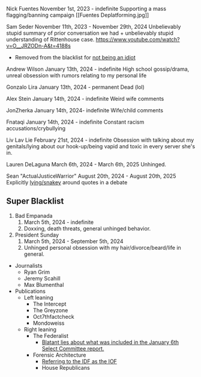 Nick Fuentes
November 1st, 2023 - indefinite
Supporting a mass flagging/banning campaign
[[Fuentes Deplatforming.jpg]]

Sam Seder
November 11th, 2023 - November 29th, 2024
Unbelievably stupid summary of prior conversation we had + unbelievably stupid understanding of Rittenhouse case.
https://www.youtube.com/watch?v=O__JRZODn-A&t=4188s
- Removed from the blacklist for [not being an idiot](https://www.reddit.com/r/Destiny/comments/1h29p14/sam_seder_asks_tim_pool_about_the_money_he/)

Andrew Wilson
January 13th, 2024 - indefinite
High school gossip/drama, unreal obsession with rumors relating to my personal life

Gonzalo Lira
January 13th, 2024 - permanent
Dead (lol)

Alex Stein
January 14th, 2024 - indefinite
Weird wife comments

JonZherka
January 14th, 2024- indefinite
Wife/child comments

Fnataqi
January 14th, 2024 - indefinite
Constant racism accusations/crybullying

Liv Lav Lie
February 21st, 2024 - indefinite
Obsession with talking about my genitals/lying about our hook-up/being vapid and toxic in every server she's in.

Lauren DeLaguna
March 6th, 2024 - March 6th, 2025
Unhinged.

Sean "ActualJusticeWarrior"
August 20th, 2024 - August 20th, 2025
Explicitly [lying/snakey](https://www.youtube.com/watch?v=5RC_PIv9zTM) around quotes in a debate

## Super Blacklist
1. Bad Empanada
	1. March 5th, 2024 - indefinite
	2. Doxxing, death threats, general unhinged behavior.
2. President Sunday
	1. March 5th, 2024 - September 5th, 2024
	2. Unhinged personal obsession with my hair/divorce/beard/life in general.



- Journalists
	- Ryan Grim
	- Jeremy Scahill
	- Max Blumenthal
- Publications
	- Left leaning
		- The Intercept
		- The Greyzone
		- Oct7thfactcheck
		- Mondoweiss
	- Right leaning
		- The Federalist
			- [Blatant lies about what was included in the January 6th Select Committee report.](https://thefederalist.com/2024/03/08/exclusive-liz-cheney-january-6-committee-suppressed-exonerating-evidence-of-trumps-push-for-national-guard/)
		- Forensic Architecture
			- [Referring to the IDF as the IOF](https://twitter.com/ForensicArchi/status/1715422493274427414)
			- House Republicans